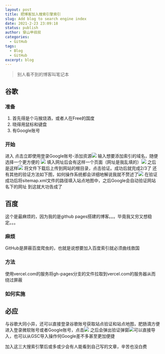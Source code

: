```yaml
---
layout: post
title: 把博客加入搜索引擎索引
slug: Add blog to search engine index
date: 2021-2-23 23:09:18
status: publish
author: 穿山甲叔叔
categories: 
  - GitHub
tags:
  - Blog
  - GitHub
excerpt: blog
---
```




> 别人看不到的博客叫笔记本
## 谷歌
### 准备
1. 首先得是个马猴烧酒，或者人在Free的国度
2. 晓得用鼠标和键盘
3. 有Google账号

### 开始
进入
点击立即使用登录Google账号-添加资源![](\images\XxLzMQkCBAgQIECAAAECBAgQIECAAAECBAgQIECAAAECBAgsdYGaiUx+NQIECBAgQIAAAQIECBAgQIAAAQIECBAgQIAAAQIECBBYVIGnUYz7fwBC7m+8cDzHZQAAAABJRU5ErkJggg==.jpg)
输入想要添加索引的域名，随便选择一个更方便的
![](\images\D7ELEe7DeQtOAAAAAElFTkSuQmCC.jpg)
填入网址后会有这样一个页面（网址是我乱填的）![](\images\3.jpg)
之后是这样![](\images\5.jpg)
将文件下载后上传到网站的根目录，点击验证。成功后就完成2/3了
还有其他的验证方法如下图，如何操作系统都会详细地解说我就不赘述了![](\images\6.jpg)
在验证成功后将sitemap.xml文件的路径填入站点地图中，之后Google会自动验证网站名下的网址
到这就大功告成了

## 百度
这个是最麻烦的，因为我的是github pages搭建的博客。。。毕竟我又穷又想稳定。。。
### 麻烦
GitHub是屏蔽百度爬虫的，也就是说想要加入百度索引就必须曲线救国
### 方法
使用vercel.com的服务将gh-pages分支的文件拉取到vercel.com的服务器从而绕过屏蔽
### 如何实施
## 必应
与谷歌大同小异，还可以直接登录谷歌账号获取站点验证和站点地图，肥肠滴方便
进入登录微软账号或者Google账号，点击![](\images\7.jpg)
之后会弹出验证弹窗![](\images\8.jpg)可以直接导入，也可以从GSC导入操作何Google差不多甚至更加便捷

加入这三大搜索引擎后或多或少会有人能看到自己写的文章，辛苦也没白费
